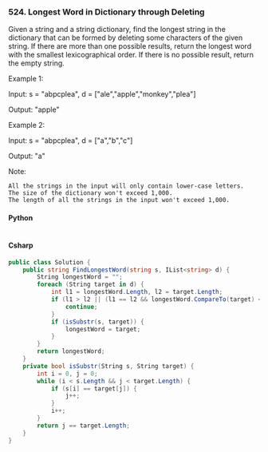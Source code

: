 ### 524. Longest Word in Dictionary through Deleting
 Given a string and a string dictionary, find the longest string in the dictionary that can be formed by deleting some characters of the given string. If there are more than one possible results, return the longest word with the smallest lexicographical order. If there is no possible result, return the empty string.

Example 1:

Input:
s = "abpcplea", d = ["ale","apple","monkey","plea"]

Output: 
"apple"

Example 2:

Input:
s = "abpcplea", d = ["a","b","c"]

Output: 
"a"

Note:

    All the strings in the input will only contain lower-case letters.
    The size of the dictionary won't exceed 1,000.
    The length of all the strings in the input won't exceed 1,000.
#### Python
```python
```
#### Csharp
```csharp
public class Solution {
    public string FindLongestWord(string s, IList<string> d) {
        String longestWord = "";
        foreach (String target in d) {
            int l1 = longestWord.Length, l2 = target.Length;
            if (l1 > l2 || (l1 == l2 && longestWord.CompareTo(target) < 0)) {
                continue;
            }
            if (isSubstr(s, target)) {
                longestWord = target;
            }
        }
        return longestWord;
    }
    private bool isSubstr(String s, String target) {
        int i = 0, j = 0;
        while (i < s.Length && j < target.Length) {
            if (s[i] == target[j]) {
                j++;
            }
            i++;
        }
        return j == target.Length;
    }
}
```